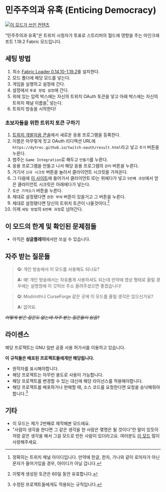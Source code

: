 # 민주주의과 유혹 (Enticing Democracy)
[![이 모드가 쓰인 컨텐츠](https://img.youtube.com/vi/YTkPdx5yq-I/maxresdefault.jpg)](https://youtu.be/YTkPdx5yq-I)

"민주주의과 유혹"은 트위치 시청자가 투표로 스트리머의 월드에 영향을 주는 마인크래프트 1.19.2 Fabric 모드입니다.

## 세팅 방법
1. 최소 [Fabric Loader 0.14.10-1.19.2](https://fabricmc.net/use/installer/)를 설치한다.
2. 모드 폴더에 해당 모드를 넣는다.
3. 게임을 실행하고 설정에 간다.
4. 설정에서 `투표 방법 설정`에 간다.
5. 위에 있는 입력 박스에는 자신의 트위치 OAuth 토큰을 넣고 아래 박스에는 자신의 트위치 채널 이름을[^1] 넣는다.
6. 트위치 방송을 시작한다! 

### 초보자들을 위한 트위치 토큰 구하기
1. [트위치 개발자용 콘솔](https://dev.twitch.tv/console/apps)에서 새로운 응용 프로그램을 등록한다.
2. 이름은 아무렇게 짓고 OAuth 리디렉션 URL에 `https://dytroc.github.io/twitch-oauth/result.html`라고 넣고 `추가` 버튼을 누른다.
3. 범주는 `Game Integration`로 해두고 `만들기`를 누른다.
4. 응용 프로그램을 만들고 나서 해당 응용 프로그램의 `관리` 버튼을 누른다.
5. 거기서 `신규 시크릿` 버튼을 눌러서 클라이언트 시크릿을 가져온다.
6. 그 다음에 [이 사이트](https://dytroc.github.io/twitch-oauth)에 들어가서 클라이언트 ID는 위에다가 넣고 `5번째 과정`에서 얻은 클라이언트 시크릿은 아래에다가 넣는다.
7. `토큰 가져오기` 버튼을 누른다.
8. 제대로 설정됐다면 `권한 부여` 버튼이 있을거고 그 버튼을 누른다.
9. 제대로 설정됐다면 당신의 트위치 토큰이 나올것이다.[^2]
10. 이제 `세팅 방법`의 `6번째 과정`로 넘어간다.

## 이 모드의 한계 및 확인된 문제점들
* 아직은 **싱글플레이**에서만 쓰실 수 있습니다.

## 자주 받는 질문들
> **Q:** 개인 방송에서 이 모드를 사용해도 되나요?
> 
> **A:** 예! 개인 방송에서는 자유롭게 사용하셔도 되는데 만약에 영상 형태로 올릴 경우에는 설명창에 이 깃허브 주소 올려주셨으면 좋겠습니다!

> **Q:** Modrinth나 CurseForge 같은 곳에 이 모드를 올릴 생각은 있으신가요?
>
> **A:** 없어요.

_~~어떻게 받은 질문도 없는데 자주 받는 질문들이 있음?~~_

## 라이센스
해당 프로젝트는 GNU 일반 공중 사용 허가서를 이용하고 있습니다.

**이 규칙들은 배포된 프로젝트들에게만 해당됩니다.**

* 원작자를 표시해야합니다.
* 해당 프로젝트는 아무런 용도로 사용이 가능합니다.
* 해당 프로젝트를 변경할 수 있는 대신에 해당 라이선스를 적용해야합니다.
* 해당 프로젝트를 배포하거나 판매할 때, 소스 코드를 요청한다면 요청을 승낙해줘야합니다.[^3]

## 기타
* 이 모드는 제가 2번째로 제작해본 모드에요.
* "사람이 생각을 한다면 그 같은 생각을 한 사람은 몇명은 될 것이다"란 말이 있듯이 저랑 같은 생각을 해서 그걸 모드로 만든 사람이 있더라고요. 여러분도 [이 모드](https://www.curseforge.com/minecraft/mc-mods/entropy) 많이 사랑해주세요.

[^1]: 정확히는 트위치 채널 아이디입니다. 만약에 한글, 한자, 가나와 같이 로마자가 아닌 문자가 들어가있을 경우, 아이디가 아닐 겁니다.
[^2]: 이렇게 생성된 토큰은 60일 동안 유효합니다.
[^3]: 수정된 프로젝트들에게도 적용되는 규칙입니다.